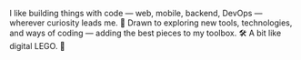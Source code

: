 I like building things with code — web, mobile, backend, DevOps — wherever curiosity leads me. 🚀
Drawn to exploring new tools, technologies, and ways of coding — adding the best pieces to my toolbox. 🛠️
A bit like digital LEGO. 🧱
